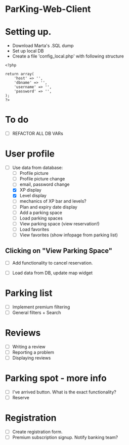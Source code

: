 # ParKing-Web-Client

# Setting up.
- Download Marta's .SQL dump
- Set up local DB
- Create a file 'config_local.php' with following structure

```
<?php

return array(
    'host' => '',
    'dbname' => '',
    'username' => '',
    'password' => '',
);
?>
```

# To do
- [ ] REFACTOR ALL DB VARs
# User profile
- [ ] Use data from database:
    - [ ] Profile picture
    - [ ] Profile picture change
    - [ ] email, password change
    - [X] XP display
    - [X] Level display 
    - [ ] mechanics of XP bar and levels?
    - [ ] Plan and expiry date display
    - [ ] Add a parking space
    - [ ] Load parking spaces
    - [ ] View parking space (view reservation!)
    - [ ] Load favorites
    - [ ] View favorites (show infopage from parking list)

## Clicking on "View Parking Space"
- [ ] Add functionality to cancel reservation.
- [ ] Load data from DB, update map widget


# Parking list
- [ ] Implement premium filtering
- [ ] General filters + Search

# Reviews
- [ ] Writing a review
- [ ] Reporting a problem
- [ ] Displaying reviews

# Parking spot - more info
- [ ] I've arrived button. What is the exact functionality?
- [ ] Reserve

# Registration
- [ ] Create registration form.
- [ ] Premium subscription signup. Notify banking team?